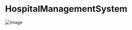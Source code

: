 # HospitalManagementSystem
![image](https://github.com/GabrielCevallos/HospitalManagementSystem/assets/166524070/1ace779d-5013-4774-882c-f31ba2361669)

